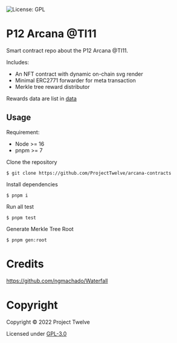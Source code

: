![License: GPL](https://img.shields.io/badge/license-GPLv3-blue)

# P12 Arcana @TI11

Smart contract repo about the P12 Arcana @TI11.

Includes:

- An NFT contract with dynamic on-chain svg render
- Minimal ERC2771 forwarder for meta transaction
- Merkle tree reward distributor

Rewards data are list in [data](data/)

## Usage

Requirement:

- Node >= 16
- pnpm >= 7

Clone the repository

```shell
$ git clone https://github.com/ProjectTwelve/arcana-contracts
```

Install dependencies

```shell
$ pnpm i
```

Run all test

```shell
$ pnpm test
```

Generate Merkle Tree Root

```
$ pnpm gen:root
```

# Credits

https://github.com/ngmachado/Waterfall

# Copyright

Copyright © 2022 Project Twelve

Licensed under [GPL-3.0](LICENSE)
